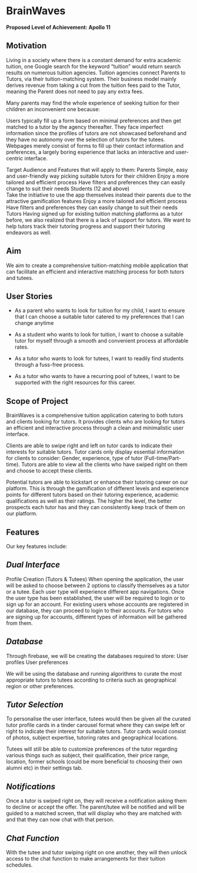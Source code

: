 # **BrainWaves**

**Proposed Level of Achievement: Apollo 11**

## **Motivation**

Living in a society where there is a constant demand for extra academic tuition, one Google search for the keyword “tuition” would return search results on numerous tuition agencies.  Tuition agencies connect Parents to Tutors, via their tuition-matching system. Their business model mainly derives revenue from taking a cut from the tuition fees paid to the Tutor, meaning the Parent does not need to pay any extra fees. 

Many parents may find the whole experience of seeking tuition for their children an inconvenient one because:

Users typically fill up a form based on minimal preferences and then get matched to a tutor by the agency thereafter. They face imperfect information since the profiles of tutors are not showcased beforehand and they have no autonomy over the selection of tutors for the tutees.
Webpages merely consist of forms to fill up their contact information and preferences, a largely boring experience that lacks an interactive and user-centric interface.

Target Audience and Features that will apply to them: 
Parents 
Simple, easy and user-friendly way picking suitable tutors for their children 
Enjoy a more tailored and efficient process
Have filters and preferences they can easily change to suit their needs 
Students (12 and above)  
Take the initiative to use the app themselves instead their parents due to the attractive gamification features 
Enjoy a more tailored and efficient process
Have filters and preferences they can easily change to suit their needs 
Tutors 
Having signed up for existing tuition matching platforms as a tutor before, we also realized that there is a lack of support for tutors. We want to help tutors track their tutoring progress and support their tutoring endeavors as well.


## **Aim**

We aim to create a comprehensive tuition-matching mobile application that can facilitate an efficient and interactive matching process for both tutors and tutees.


## **User Stories**

- As a parent who wants to look for tuition for my child, I want to ensure that I can choose a suitable tutor catered to my preferences that I can change anytime

- As a student who wants to look for tuition, I want to choose a suitable tutor for myself through a smooth and convenient process at affordable rates.

- As a tutor who wants to look for tutees, I want to readily find students through a fuss-free process.

- As a tutor who wants to have a recurring pool of tutees, I want to be supported with the right resources for this career.

## **Scope of Project**

BrainWaves is a comprehensive tuition application catering to both tutors and clients looking for tutors. It provides clients who are looking for tutors an efficient and interactive process through a clean and minimalistic user interface.

Clients are able to swipe right and left on tutor cards to indicate their interests for suitable tutors. Tutor cards only display essential information for clients to consider: Gender, experience, type of tutor (Full-time/Part-time). Tutors are able to view all the clients who have swiped right on them and choose to accept these clients.

Potential tutors are able to kickstart or enhance their tutoring career on our platform. This is through the gamification of different levels and experience points for different tutors based on their tutoring experience, academic qualifications as well as their ratings. The higher the level, the better prospects each tutor has and they can consistently keep track of them on our platform.


## **Features**

Our key features include:

## *Dual Interface*

Profile Creation (Tutors & Tutees)
When opening the application, the user will be asked to choose between 2 options to classify themselves as a tutor or a tutee. Each user type will experience different app navigations.
Once the user type has been established, the user will be required to login or to sign up for an account. For existing users whose accounts are registered in our database, they can proceed to login to their accounts.
For tutors who are signing up for accounts, different types of information will be gathered from them.

## *Database*


Through firebase, we will be creating the databases required to store:
User profiles
User preferences

We will be using the database and running algorithms to curate the most appropriate tutors to tutees according to criteria such as geographical region or other preferences.

## *Tutor Selection*

To personalise the user interface, tutees would then be given all the curated tutor profile cards in a tinder carousel format where they can swipe left or right to indicate their interest for suitable tutors. Tutor cards would consist of photos, subject expertise, tutoring rates and geographical locations.

Tutees will still be able to customize preferences of the tutor regarding various things such as subject, their qualification, their price range, location, former schools (could be more beneficial to choosing their own alumni etc) in their settings tab.

## *Notifications*
Once a tutor is swiped right on, they will receive a notification asking them to decline or accept the offer. The parent/tutee will be notified and will be guided to a matched screen, that will display who they are matched with and that they can now chat with that person. 

## *Chat Function*
With the tutee and tutor swiping right on one another, they will then unlock access to the chat function to make arrangements for their tuition schedules. 











